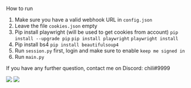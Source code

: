 How to run
1. Make sure you have a valid webhook URL in `config.json`
2. Leave the file `cookies.json` empty
3. Pip install playwright (will be used to get cookies from account)
`pip install --upgrade pip`
`pip install playwright`
`playwright install`
4. Pip install bs4 `pip install beautifulsoup4`
5. Run `session.py` first, login and make sure to enable `keep me signed in`
6. Run `main.py` 

If you have any further question, contact me on Discord: chili#9999


<img src="https://i.imgur.com/2LSnLH9.png">
<img src="https://i.imgur.com/8F5WaPw.png">
